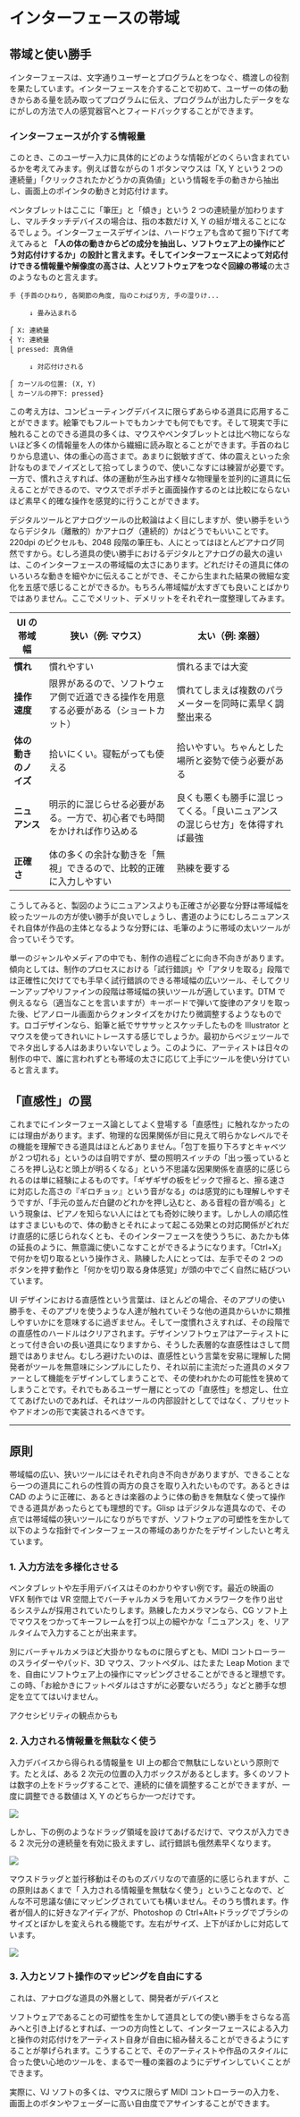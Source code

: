 # インターフェースの帯域

## 帯域と使い勝手

インターフェースは、文字通りユーザーとプログラムとをつなぐ、橋渡しの役割を果たしています。インターフェースを介することで初めて、ユーザーの体の動きからある量を読み取ってプログラムに伝え、プログラムが出力したデータをなにがしの方法で人の感覚器官へとフィードバックすることができます。

### インターフェースが介する情報量

このとき、このユーザー入力に具体的にどのような情報がどのくらい含まれているかを考えてみます。例えば昔ながらの 1 ボタンマウスは「X, Y という２つの連続量」「クリックされたかどうかの真偽値」という情報を手の動きから抽出し、画面上のポインタの動きと対応付けます。

ペンタブレットはここに「筆圧」と「傾き」という 2 つの連続量が加わりますし、マルチタッチデバイスの場合は、指の本数だけ X, Y の組が増えることになるでしょう。インターフェースデザインは、ハードウェアも含めて掘り下げて考えてみると **「人の体の動きからどの成分を抽出し、ソフトウェア上の操作にどう対応付けするか」**の設計と言えます。そしてインターフェースによって対応付けできる情報量や解像度の高さは、人とソフトウェアをつなぐ回線の**帯域**の太さのようなものと言えます。

```
手 {手首のひねり, 各関節の角度, 指のこわばり方, 手の湿りけ...

     ↓ 畳み込まれる

⎧ X: 連続量
⎨ Y: 連続量
⎩ pressed: 真偽値

     ↓ 対応付けされる

⎧ カーソルの位置: (X, Y)
⎩ カーソルの押下: pressed}
```

この考え方は、コンピューティングデバイスに限らずあらゆる道具に応用することができます。絵筆でもフルートでもカンナでも何でもです。そして現実で手に触れることのできる道具の多くは、マウスやペンタブレットとは比べ物にならないほど多くの情報量を人の体から繊細に読み取とることができます。手首のねじりから息遣い、体の重心の高さまで。あまりに鋭敏すぎて、体の震えといった余計なものまでノイズとして拾ってしまうので、使いこなすには練習が必要です。一方で、慣れさえすれば、体の運動が生み出す様々な物理量を並列的に道具に伝えることができるので、マウスでポチポチと画面操作するのとは比較にならないほど素早く的確な操作を感覚的に行うことができます。

デジタルツールとアナログツールの比較論はよく目にしますが、使い勝手をいうならデジタル（離散的）かアナログ（連続的）かはどうでもいいことです。220dpi のピクセルも、2048 段階の筆圧も、人にとってはほとんどアナログ同然ですから。むしろ道具の使い勝手におけるデジタルとアナログの最大の違いは、このインターフェースの帯域幅の太さにあります。どれだけその道具に体のいろいろな動きを細やかに伝えることができ、そこから生まれた結果の微細な変化を五感で感じることができるか。もちろん帯域幅が太すぎても良いことばかりではありません。ここでメリット、デメリットをそれぞれ一度整理してみます。

| UI の帯域幅          | 狭い（例: マウス）                                                                   | 太い（例: 楽器）                                                               |
| -------------------- | ------------------------------------------------------------------------------------ | ------------------------------------------------------------------------------ |
| **慣れ**             | 慣れやすい                                                                           | 慣れるまでは大変                                                               |
| **操作速度**         | 限界があるので、ソフトウェア側で近道できる操作を用意する必要がある（ショートカット） | 慣れてしまえば複数のパラメーターを同時に素早く調整出来る                       |
| **体の動きのノイズ** | 拾いにくい。寝転がっても使える                                                       | 拾いやすい。ちゃんとした場所と姿勢で使う必要がある                             |
| **ニュアンス**       | 明示的に混じらせる必要がある。一方で、初心者でも時間をかければ作り込める             | 良くも悪くも勝手に混じってくる。「良いニュアンスの混じらせ方」を体得すれば最強 |
| **正確さ**           | 体の多くの余計な動きを「無視」できるので、比較的正確に入力しやすい                   | 熟練を要する                                                                   |

こうしてみると、製図のようにニュアンスよりも正確さが必要な分野は帯域幅を絞ったツールの方が使い勝手が良いでしょうし、書道のようにむしろニュアンスそれ自体が作品の主体となるような分野には、毛筆のように帯域の太いツールが合っていそうです。

単一のジャンルやメディアの中でも、制作の過程ごとに向き不向きがあります。傾向としては、制作のプロセスにおける「試行錯誤」や「アタリを取る」段階では正確性に欠けてでも手早く試行錯誤のできる帯域幅の広いツール、そしてクリーンアップやリファインの段階は帯域幅の狭いツールが適しています。DTM で例えるなら（適当なことを言いますが）キーボードで弾いて旋律のアタリを取った後、ピアノロール画面からクォンタイズをかけたり微調整するようなものです。ロゴデザインなら、鉛筆と紙でサササッとスケッチしたものを Illustrator とマウスを使ってきれいにトレースする感じでしょうか。最初からベジェツールででネタ出しする人はあまりいないでしょう。このように、アーティストは日々の制作の中で、誰に言われずとも帯域の太さに応じて上手にツールを使い分けていると言えます。

## 「直感性」の罠

これまでにインターフェース論としてよく登場する「直感性」に触れなかったのには理由があります。まず、物理的な因果関係が目に見えて明らかなレベルでその機能を理解できる道具はほとんどありません。「包丁を振り下ろすとキャベツが２つ切れる」というのは自明ですが、壁の照明スイッチの「出っ張っているところを押し込むと頭上が明るくなる」という不思議な因果関係を直感的に感じられるのは単に経験によるものです。「ギザギザの板をピックで擦ると、擦る速さに対応した高さの『ギロチョッ』という音がなる」のは感覚的にも理解しやすそうですが、「手元の並んだ白鍵のどれかを押し込むと、ある音程の音が鳴る」という現象は、ピアノを知らない人にはとても奇妙に映ります。しかし人の順応性はすさまじいもので、体の動きとそれによって起こる効果との対応関係がどれだけ直感的に感じられなくとも、そのインターフェースを使ううちに、あたかも体の延長のように、無意識に使いこなすことができるようになります。「Ctrl+X」で何かを切り取るという操作さえ、熟練した人にとっては、左手でその 2 つのボタンを押す動作と「何かを切り取る身体感覚」が頭の中でごく自然に結びついています。

UI デザインにおける直感性という言葉は、ほとんどの場合、そのアプリの使い勝手を、そのアプリを使うような人達が触れていそうな他の道具からいかに類推しやすいかにを意味するに過ぎません。そして一度慣れさえすれば、その段階での直感性のハードルはクリアされます。デザインソフトウェアはアーティストにとって付き合いの長い道具になりますから、そうした表層的な直感性はさして問題ではありません。むしろ避けたいのは、直感性という言葉を安易に理解した開発者がツールを無意味にシンプルにしたり、それ以前に主流だった道具のメタファーとして機能をデザインしてしまうことで、その使われかたの可能性を狭めてしまうことです。それでもあるユーザー層にとっての「直感性」を想定し、仕立ててあげたいのであれば、それはツールの内部設計としてではなく、プリセットやアドオンの形で実装されるべきです。

---

## 原則

帯域幅の広い、狭いツールにはそれぞれ向き不向きがありますが、できることなら一つの道具にこれらの性質の両方の良さを取り入れたいものです。あるときは CAD のように正確に、あるときは楽器のように体の動きを無駄なく使って操作できる道具があったらとても理想的です。Glisp はデジタルな道具なので、その点では帯域幅の狭いツールになりがちですが、ソフトウェアの可塑性を生かして以下のような指針でインターフェースの帯域のありかたをデザインしたいと考えています。

### 1. 入力方法を多様化させる

ペンタブレットや左手用デバイスはそのわかりやすい例です。最近の映画の VFX 制作では VR 空間上でバーチャルカメラを用いてカメラワークを作り出せるシステムが採用されていたりします。熟練したカメラマンなら、CG ソフト上でマウスをつかってキーフレームを打つ以上の細やかな「ニュアンス」を、リアルタイムで入力することが出来ます。

別にバーチャルカメラほど大掛かりなものに限らずとも、MIDI コントローラーのスライダーやパッド、3D マウス、フットペダル、はたまた Leap Motion までを、自由にソフトウェア上の操作にマッピングさせることができると理想です。この時、「お絵かきにフットペダルはさすがに必要ないだろう」などと勝手な想定を立ててはいけません。

アクセシビリティの観点からも

### 2. 入力される情報量を無駄なく使う

入力デバイスから得られる情報量を UI 上の都合で無駄にしないという原則です。たとえば、ある 2 次元の位置の入力ボックスがあるとします。多くのソフトは数字の上をドラッグすることで、連続的に値を調整することができますが、一度に調整できる数値は X, Y のどちらか一つだけです。

![](./_media/bandwidth_xy-separated.gif)

しかし、下の例のようなドラッグ領域を設けてあげるだけで、マウスが入力できる 2 次元分の連続量を有効に扱えますし、試行錯誤も俄然素早くなります。

![](./_media/bandwidth_xy-drag.gif)

マウスドラッグと並行移動はそのものズバリなので直感的に感じられますが、この原則はあくまで「
入力される情報量を無駄なく使う」ということなので、どんな不可思議な値にマッピングされていても構いません。そのうち慣れます。作者が個人的に好きなアイディアが、Photoshop の Ctrl+Alt+ドラッグでブラシのサイズとぼかしを変えられる機能です。左右がサイズ、上下がぼかしに対応しています。

![](./_media/bandwidth_psbrush.gif)

<!--
また、Houdini ではラダーという UI があります。入力欄を中ボタンでドラッグした時、水平方向で数値を増減させられるとともに、垂直方向で、「桁」（指数）を変えることができます。しかしこの UI のもったいない点は、マウスの Y 座標という連続量を、0.0001 から 100 という 7 つの桁のいずれかに丸め込んでいるということです。また、水平方向に動かしたときも、その桁未満の微妙なドラッグ量は切り捨てられてしまってます。指数の指定には、マウスの Y 座標という貴重な連続量を消費せずとも、Shift や Ctrl などのキー入力を使ったほうが良さそうです。AfterEffects では実際に、ドラッグした長さあたりの数値の変化量を、修飾キーによって 10 倍や 0.1 倍に変化させることができます。

![](./_media/houdini-ladder.gif)-->

### 3. 入力とソフト操作のマッピングを自由にする

これは、アナログな道具の外層として、開発者がデバイスと

ソフトウェアであることの可塑性を生かして道具としての使い勝手をさらなる高みへと引き上げるとすれば、一つの方向性として、インターフェースによる入力と操作の対応付けをアーティスト自身が自由に組み替えることができるようにすることが挙げられます。こうすることで、そのアーティストや作品のスタイルに合った使い心地のツールを、まるで一種の楽器のようにデザインしていくことができます。

実際に、VJ ソフトの多くは、マウスに限らず MIDI コントローラーの入力を、画面上のボタンやフェーダーに高い自由度でアサインすることができます。
